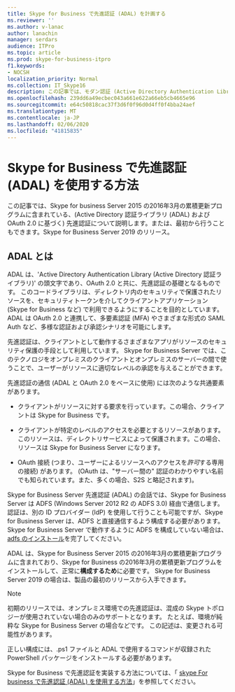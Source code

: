 ```yaml
---
title: Skype for Business で先進認証 (ADAL) を計画する
ms.reviewer: ''
ms.author: v-lanac
author: lanachin
manager: serdars
audience: ITPro
ms.topic: article
ms.prod: skype-for-business-itpro
f1.keywords:
- NOCSH
localization_priority: Normal
ms.collection: IT_Skype16
description: この記事では、モダン認証 (Active Directory Authentication Library (ADAL) と OAuth 2.0 に基づく) がどのようなものであるかについて説明します。
ms.openlocfilehash: 239dd6a49ecbec043a661e622a66eb5cb4665e96
ms.sourcegitcommit: e64c50818cac37f3d6f0f96d0d4ff0f4bba24aef
ms.translationtype: MT
ms.contentlocale: ja-JP
ms.lasthandoff: 02/06/2020
ms.locfileid: "41815835"
---
```

# <a name="how-to-use-modern-authentication-adal-with-skype-for-business"></a>Skype for Business で先進認証 (ADAL) を使用する方法
 
この記事では、Skype for business Server 2015 の2016年3月の累積更新プログラムに含まれている、(Active Directory 認証ライブラリ (ADAL) および OAuth 2.0 に基づく) 先進認証について説明します。または、最初から行うこともできます。Skype for Business Server 2019 のリリース。
  
## <a name="what-is-adal"></a>ADAL とは

ADAL は、'Active Directory Authentication Library (Active Directory 認証ライブラリ)' の頭文字であり、OAuth 2.0 と共に、先進認証の基礎となるものです。 このコードライブラリは、ディレクトリ内のセキュリティで保護されたリソースを、セキュリティトークンを介してクライアントアプリケーション (Skype for Business など) で利用できるようにすることを目的としています。 ADAL は OAuth 2.0 と連携して、多要素認証 (MFA) やさまざまな形式の SAML Auth など、多様な認証および承認シナリオを可能にします。
  
先進認証は、クライアントとして動作するさまざまなアプリがリソースのセキュリティ保護の手段として利用しています。 Skype for Business Server では、このテクノロジをオンプレミスのクライアントとオンプレミスのサーバーの間で使うことで、ユーザーがリソースに適切なレベルの承認を与えることができます。
  
先進認証の通信 (ADAL と OAuth 2.0 をベースに使用) には次のような共通要素があります。
  
- クライアントがリソースに対する要求を行っています。この場合、クライアントは Skype for Business です。
    
- クライアントが特定のレベルのアクセスを必要とするリソースがあります。このリソースは、ディレクトリサービスによって保護されます。この場合、リソースは Skype for Business Server になります。
    
- OAuth 接続 (つまり、ユーザーによるリソースへのアクセスを*許可*する専用の接続) があります。 (OAuth は、"サーバー間の" 認証のわかりやすい名前でも知られています。また、多くの場合、S2S と略記されます)。
    
Skype for Business Server 先進認証 (ADAL) の会話では、Skype for Business Server は ADFS (Windows Server 2012 R2 の ADFS 3.0) 経由で通信します。 認証は、別の ID プロバイダー (IdP) を使用して行うことも可能ですが、Skype for Business Server は、ADFS と直接通信するよう構成する必要があります。 Skype for Business Server で動作するように ADFS を構成していない場合は、 [adfs のインストール](https://technet.microsoft.com/en-us/library/adfs2-step-by-step-guides%28v=ws.10%29.aspx)を完了してください。
  
ADAL は、Skype for Business Server 2015 の2016年3月の累積更新プログラムに含まれており、Skype for Business の2016年3月の累積更新プログラムをインストールして、正常に**構成するため**に必要です。 Skype for Business Server 2019 の場合は、製品の最初のリリースから入手できます。
  
> [!NOTE]
> 初期のリリースでは、オンプレミス環境での先進認証は、混成の Skype トポロジーが使用されていない場合のみのサポートとなります。 たとえば、環境が純粋な Skype for Business Server の場合などです。 この記述は、変更される可能性があります。 
  
正しい構成には、.ps1 ファイルと ADAL で使用するコマンドが収録された PowerShell パッケージをインストールする必要があります。

Skype for Business で先進認証を実装する方法については、「 [skype For business で先進認証 (ADAL) を使用する方法](../../manage/authentication/use-adal.md)」を参照してください。
